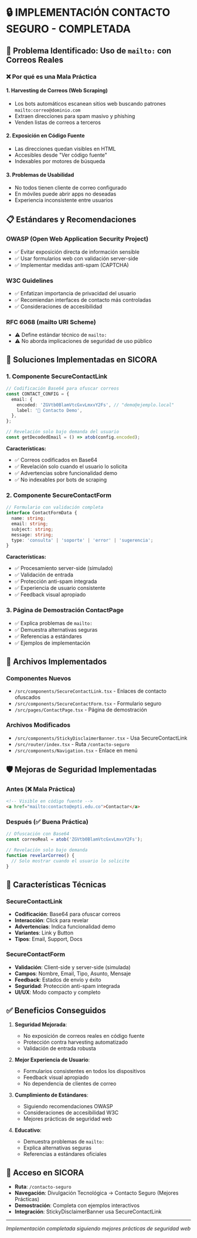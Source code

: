 # 🔒 IMPLEMENTACIÓN CONTACTO SEGURO - COMPLETADA

## 🎯 Problema Identificado: Uso de `mailto:` con Correos Reales

### ❌ Por qué es una Mala Práctica

#### 1. **Harvesting de Correos (Web Scraping)**

- Los bots automáticos escanean sitios web buscando patrones `mailto:correo@dominio.com`
- Extraen direcciones para spam masivo y phishing
- Venden listas de correos a terceros

#### 2. **Exposición en Código Fuente**

- Las direcciones quedan visibles en HTML
- Accesibles desde "Ver código fuente"
- Indexables por motores de búsqueda

#### 3. **Problemas de Usabilidad**

- No todos tienen cliente de correo configurado
- En móviles puede abrir apps no deseadas
- Experiencia inconsistente entre usuarios

## 📋 Estándares y Recomendaciones

### **OWASP (Open Web Application Security Project)**

- ✅ Evitar exposición directa de información sensible
- ✅ Usar formularios web con validación server-side
- ✅ Implementar medidas anti-spam (CAPTCHA)

### **W3C Guidelines**

- ✅ Enfatizan importancia de privacidad del usuario
- ✅ Recomiendan interfaces de contacto más controladas
- ✅ Consideraciones de accesibilidad

### **RFC 6068 (mailto URI Scheme)**

- ⚠️ Define estándar técnico de `mailto:`
- ⚠️ No aborda implicaciones de seguridad de uso público

## 🔧 Soluciones Implementadas en SICORA

### 1. **Componente SecureContactLink**

```typescript
// Codificación Base64 para ofuscar correos
const CONTACT_CONFIG = {
  email: {
    encoded: 'ZGVtb0BlamVtcGxvLmxvY2Fs', // "demo@ejemplo.local"
    label: '📧 Contacto Demo',
  },
};

// Revelación solo bajo demanda del usuario
const getDecodedEmail = () => atob(config.encoded);
```

**Características:**

- ✅ Correos codificados en Base64
- ✅ Revelación solo cuando el usuario lo solicita
- ✅ Advertencias sobre funcionalidad demo
- ✅ No indexables por bots de scraping

### 2. **Componente SecureContactForm**

```typescript
// Formulario con validación completa
interface ContactFormData {
  name: string;
  email: string;
  subject: string;
  message: string;
  type: 'consulta' | 'soporte' | 'error' | 'sugerencia';
}
```

**Características:**

- ✅ Procesamiento server-side (simulado)
- ✅ Validación de entrada
- ✅ Protección anti-spam integrada
- ✅ Experiencia de usuario consistente
- ✅ Feedback visual apropiado

### 3. **Página de Demostración ContactPage**

- ✅ Explica problemas de `mailto:`
- ✅ Demuestra alternativas seguras
- ✅ Referencias a estándares
- ✅ Ejemplos de implementación

## 📁 Archivos Implementados

### Componentes Nuevos

- `/src/components/SecureContactLink.tsx` - Enlaces de contacto ofuscados
- `/src/components/SecureContactForm.tsx` - Formulario seguro
- `/src/pages/ContactPage.tsx` - Página de demostración

### Archivos Modificados

- `/src/components/StickyDisclaimerBanner.tsx` - Usa SecureContactLink
- `/src/router/index.tsx` - Ruta `/contacto-seguro`
- `/src/components/Navigation.tsx` - Enlace en menú

## 🛡️ Mejoras de Seguridad Implementadas

### Antes (❌ Mala Práctica)

```html
<!-- Visible en código fuente -->
<a href="mailto:contacto@epti.edu.co">Contactar</a>
```

### Después (✅ Buena Práctica)

```typescript
// Ofuscación con Base64
const correoReal = atob('ZGVtb0BlamVtcGxvLmxvY2Fs');

// Revelación solo bajo demanda
function revelarCorreo() {
  // Solo mostrar cuando el usuario lo solicite
}
```

## 🚀 Características Técnicas

### SecureContactLink

- **Codificación**: Base64 para ofuscar correos
- **Interacción**: Click para revelar
- **Advertencias**: Indica funcionalidad demo
- **Variantes**: Link y Button
- **Tipos**: Email, Support, Docs

### SecureContactForm

- **Validación**: Client-side y server-side (simulada)
- **Campos**: Nombre, Email, Tipo, Asunto, Mensaje
- **Feedback**: Estados de envío y éxito
- **Seguridad**: Protección anti-spam integrada
- **UI/UX**: Modo compacto y completo

## ✅ Beneficios Conseguidos

1. **Seguridad Mejorada**:
   - No exposición de correos reales en código fuente
   - Protección contra harvesting automatizado
   - Validación de entrada robusta

2. **Mejor Experiencia de Usuario**:
   - Formularios consistentes en todos los dispositivos
   - Feedback visual apropiado
   - No dependencia de clientes de correo

3. **Cumplimiento de Estándares**:
   - Siguiendo recomendaciones OWASP
   - Consideraciones de accesibilidad W3C
   - Mejores prácticas de seguridad web

4. **Educativo**:
   - Demuestra problemas de `mailto:`
   - Explica alternativas seguras
   - Referencias a estándares oficiales

## 🎯 Acceso en SICORA

- **Ruta**: `/contacto-seguro`
- **Navegación**: Divulgación Tecnológica → Contacto Seguro (Mejores Prácticas)
- **Demostración**: Completa con ejemplos interactivos
- **Integración**: StickyDisclaimerBanner usa SecureContactLink

---

_Implementación completada siguiendo mejores prácticas de seguridad web_
